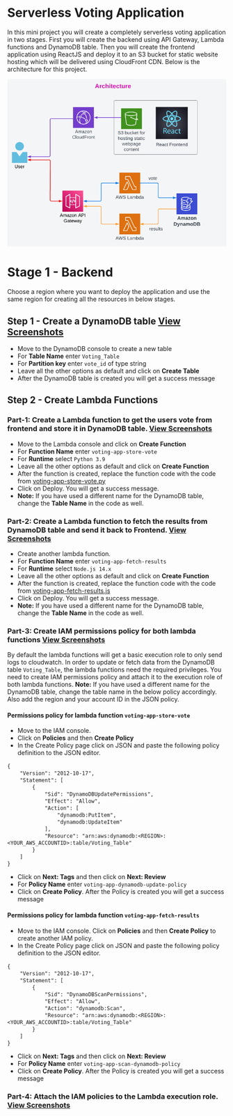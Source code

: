 # Serverless Voting Application

In this mini project you will create a completely serverless voting application in two stages. First you will create the backend using API Gateway, Lambda functions and DynamoDB table. Then you will create the frontend application using ReactJS and deploy it to an S3 bucket for static website hosting which will be delivered using CloudFront CDN. Below is the architecture for this project.

![Architecture](Architecture-ServerlessVotingApp.png)

# Stage 1 - Backend

Choose a region where you want to deploy the application and use the same region for creating all the resources in below stages.

## Step 1 - Create a DynamoDB table [View Screenshots](./02_LABINSTRUCTIONS/Stage1_Step1.md)

- Move to the DynamoDB console to create a new table
- For **Table Name** enter `Voting_Table`
- For **Partition key** enter `vote_id` of type string
- Leave all the other options as default and click on **Create Table**
- After the DynamoDB table is created you will get a success message

## Step 2 - Create Lambda Functions

### **Part-1: Create a Lambda function to get the users vote from frontend and store it in DynamoDB table.** [View Screenshots](./02_LABINSTRUCTIONS/Stage1_Step2_Part1.md)

- Move to the Lambda console and click on **Create Function** 
- For **Function Name** enter `voting-app-store-vote`
- For **Runtime** select `Python 3.9`
- Leave all the other options as default and click on **Create Function**
- After the function is created, replace the function code with the code from [voting-app-store-vote.py](./01_LABSETUP/voting-app-store-vote.py)
- Click on Deploy. You will get a success message.
- **Note:** If you have used a different name for the DynamoDB table, change the **Table Name** in the code as well.

### **Part-2: Create a Lambda function to fetch the results from DynamoDB table and send it back to Frontend.** [View Screenshots](./02_LABINSTRUCTIONS/Stage1_Step2_Part2.md)

- Create another lambda function. 
- For **Function Name** enter `voting-app-fetch-results`
- For **Runtime** select `Node.js 14.x`
- Leave all the other options as default and click on **Create Function**
- After the function is created, replace the function code with the code from [voting-app-fetch-results.js](./01_LABSETUP/voting-app-fetch-results.js)
- Click on Deploy. You will get a success message.
- **Note:** If you have used a different name for the DynamoDB table, change the **Table Name** in the code as well.

### **Part-3:** Create IAM permissions policy for both lambda functions [View Screenshots](./02_LABINSTRUCTIONS/Stage1_Step2_Part3.md)

By default the lambda functions will get a basic execution role to only send logs to cloudwatch. In order to update or fetch data from the DynamoDB table `Voting_Table`, the lambda functions need the required privileges. You need to create IAM permissions policy and attach it to the execution role of both lambda functions. **Note:** If you have used a different name for the DynamoDB table, change the table name in the below policy accordingly. Also add the region and your account ID in the JSON policy.

#### Permissions policy for lambda function `voting-app-store-vote`

- Move to the IAM console.
- Click on **Policies** and then **Create Policy**
- In the Create Policy page click on JSON and paste the following policy definition to the JSON editor.

```
{
    "Version": "2012-10-17",
    "Statement": [
        {
            "Sid": "DynamoDBUpdatePermissions",
            "Effect": "Allow",
            "Action": [
                "dynamodb:PutItem",
                "dynamodb:UpdateItem"
            ],
            "Resource": "arn:aws:dynamodb:<REGION>:<YOUR_AWS_ACCOUNTID>:table/Voting_Table"
        }
    ]
}
```

- Click on **Next: Tags** and then click on **Next: Review**
- For **Policy Name** enter `voting-app-dynamodb-update-policy`
- Click on **Create Policy**. After the Policy is created you will get a success message

#### Permissions policy for lambda function `voting-app-fetch-results`

- Move to the IAM console. Click on **Policies** and then **Create Policy** to create another IAM policy.
- In the Create Policy page click on JSON and paste the following policy definition to the JSON editor. 

```
{
    "Version": "2012-10-17",
    "Statement": [
        {
            "Sid": "DynamoDBScanPermissions",
            "Effect": "Allow",
            "Action": "dynamodb:Scan",
            "Resource": "arn:aws:dynamodb:<REGION>:<YOUR_AWS_ACCOUNTID>:table/Voting_Table"
        }
    ]
}
```

- Click on **Next: Tags** and then click on **Next: Review**
- For **Policy Name** enter `voting-app-scan-dynamodb-policy`
- Click on **Create Policy**. After the Policy is created you will get a success message

### **Part-4:** Attach the IAM policies to the Lambda execution role. [View Screenshots](./02_LABINSTRUCTIONS/Stage1_Step2_Part4.md)




